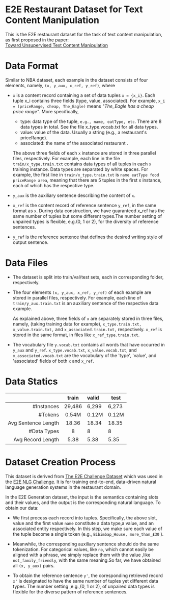 # E2E Restaurant Dataset for Text Content Manipulation
This is the E2E restaurant dataset for the task of text content manipulation, as first proposed in the paper:  
[Toward Unsupervised Text Content Manipulation](https://arxiv.org/abs/1901.09501)
# Data Format  
Similar to NBA dataset, each example in the dataset consists of four elements, namely, `(x, y_aux, x_ref, y_ref)`, where  
+ `x` is a content record containing a set of data tuples `x = {x_i}`. Each tuple x_i contains three fields (type, value, associated).
 For example, `x_i = (priceRange, cheap, The_Eagle)` means _"The_Eagle has a cheap price range"_. More specifically,

  - type: data type of the tuple, `e.g., name, eatType, etc`. There are 8 data types in total. See the file x_type.vocab.txt for all data types.
  - value: value of the data. Usually a string (e.g., a restaurant's priceRange).
  - associated: the name of the associated restaurant .
  
  The above three fields of each `x` instance are stored in three parallel files, respectively. For example, each line in the file `train/x_type.train.txt` contains data types of all tuples in each `x` training instance. Data types are separated by white spaces. For example, the first line in `train/x_type.train.txt` is `name eatType food priceRange area`, meaning that there are 5 tuples in the first x instance, each of which has the respective type.

+ `y_aux` is the auxiliary sentence describing the content of `x`.

+ `x_ref` is the content record of reference sentence `y_ref`, in the same format as `x`. During data construction, we have guaranteed x_ref has the same number of tuples but some different types.The number setting of unpaired types is flexible, e.g.(0, 1 or 2), for the diversity of reference sentences.

+ `y_ref` is the reference sentence that defines the desired writing style of output sentence.

# Data Files
+ The dataset is split into train/val/test sets, each in corresponding folder, respectively.

+ The four elements `(x, y_aux, x_ref, y_ref)` of each example are stored in parallel files, respectively. For example, each line of `train/y_aux.train.txt` is an auxiliary sentence of the respective data example.

  As explained above, three fields of `x` are separately stored in three files, namely, (taking training data for example), `x_type.train.txt, x_value.train.txt,` and `x_associated.train.txt,` respectively. `x_ref` is stored in the same format, in files like `x_ref_type.train.txt`.

+ The vocabulary file `y.vocab.txt` contains all words that have occurred in `y_aux` and `y_ref`. `x_type.vocab.txt`, `x_value.vocab.txt`, and `x_associated.vocab.txt` are the vocabulary of the 'type', 'value', and 'associated' fields of both `x` and `x_ref`.

# Data Statics
|            |    train    |    valid    |    test    |
|    ------: |    :-------:    |    :---------   |    ------    |
|    #Instances    |    29,486     |    6,299    |    6,273    |
|    #Tokens    |    0.54M     |    0.12M    |   0.12M   |
|    Avg Sentence Length   |    18.36      |     18.34    |    18.35   |
|    #Data Types   |   8    |   8    |   8    |
|   Avg Record Length   |   5.38       |    5.38    |   5.35    |
			
# Dataset Creation Process

This dataset is derived from [The E2E Challenge Dataset](https://github.com/tuetschek/e2e-dataset) which was used in the [ E2E NLG Challenge](http://www.macs.hw.ac.uk/InteractionLab/E2E/). It is for training end-to-end, data-driven natural language generation systems in the restaurant domain.

In the E2E Generation dataset, the input is the semantics containing slots and their values, and the output is the corresponding natural language. To obtain our data:

+ We first process each record into tuples. Specifically, the above slot, value and the first value `name` constitute a data type,a value, and an associated entity respectively.  In this step, we make sure each value of the tuple become a single token (e.g., `Bibimbap_House, more_than_£30` ).

+ Meanwhile, the corresponding auxiliary sentence should do the same tokenization. For categorical values, like `no`, which cannot easily be aligned with a phrase, we simply replace them with the value ,like `not_family_friendly`, with the same meaning.So far, we have obtained all `(x, y_aux)` pairs.

+ To obtain the reference sentence `y'`, the coresponding retrieved record `x'` is designated to have the same number of tuples yet different data types. The number setting ,e.g.,(0, 1 or 2), of unpaired data types is flexible for the diverse pattern of reference sentences. 

